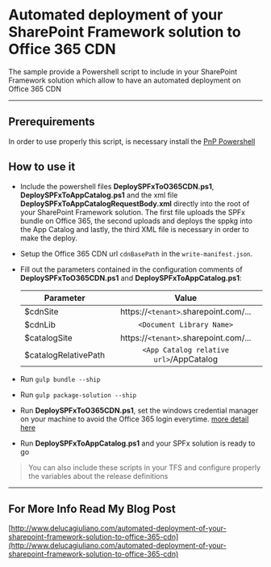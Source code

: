 # Automated deployment of your SharePoint Framework solution to Office 365 CDN

The sample provide a Powershell script to include in your SharePoint Framework solution which allow to have an automated deployment on Office 365 CDN

***
## Prerequirements

In order to use properly this script, is necessary install the [PnP Powershell](https://github.com/SharePoint/PnP-PowerShell)

## How to use it

* Include the powershell files **DeploySPFxToO365CDN.ps1**, **DeploySPFxToAppCatalog.ps1** and the xml file **DeploySPFxToAppCatalogRequestBody.xml** directly into the root of your SharePoint Framework solution. The first file uploads the SPFx bundle on Office 365, the second uploads and deploys the sppkg into the App Catalog and lastly, the third XML file is necessary in order to make the deploy.

* Setup the Office 365 CDN url `cdnBasePath` in the `write-manifest.json`.

* Fill out the parameters contained in the configuration comments of **DeploySPFxToO365CDN.ps1** and **DeploySPFxToAppCatalog.ps1**:

    | Parameter     | Value         |
    | ------------- |:-------------:|
    | $cdnSite      | https://`<tenant>`.sharepoint.com/... |
    | $cdnLib       | `<Document Library Name>` |
    | $catalogSite  | https://`<tenant>`.sharepoint.com/... |
    | $catalogRelativePath | `<App Catalog relative url>`/AppCatalog

* Run `gulp bundle --ship`

* Run `gulp package-solution --ship`

* Run **DeploySPFxToO365CDN.ps1**, set the windows credential manager on your machine to avoid the Office 365 login everytime. [more detail here](https://github.com/SharePoint/PnP-PowerShell/wiki/How-to-use-the-Windows-Credential-Manager-to-ease-authentication-with-PnP-PowerShell)

* Run **DeploySPFxToAppCatalog.ps1** and your SPFx solution is ready to go

> You can also include these scripts in your TFS and configure properly the variables about the release definitions

***
## For More Info Read My Blog Post
[http://www.delucagiuliano.com/automated-deployment-of-your-sharepoint-framework-solution-to-office-365-cdn](http://www.delucagiuliano.com/automated-deployment-of-your-sharepoint-framework-solution-to-office-365-cdn)